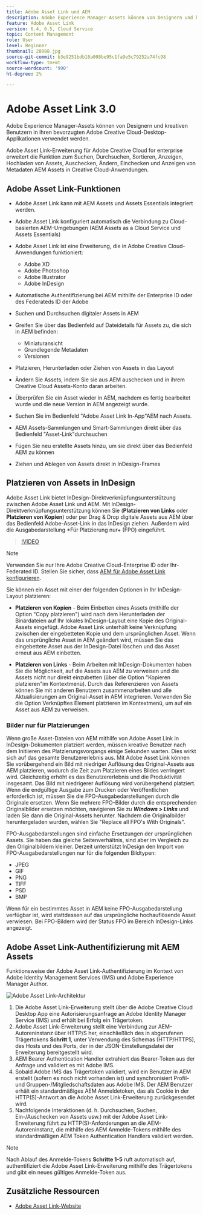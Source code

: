 ```yaml
---
title: Adobe Asset Link und AEM
description: Adobe Experience Manager-Assets können von Designern und kreativen Benutzern in ihren bevorzugten Adobe Creative Cloud-Desktop-Applikationen verwendet werden. Adobe Asset Link-Erweiterung für Adobe Creative Cloud for enterprise erweitert die Funktion zum Suchen, Durchsuchen, Sortieren, Anzeigen, Hochladen von Assets, Auschecken, Ändern, Einchecken und Anzeigen von Metadaten AEM Assets in Creative Cloud-Tools wie Adobe XD, Photoshop, InDesign und Illustrator.
feature: Adobe Asset Link
version: 6.4, 6.5, Cloud Service
topic: Content Management
role: User
level: Beginner
thumbnail: 28988.jpg
source-git-commit: b3e9251bdb18a008be95c1fa9e5c79252a74fc98
workflow-type: tm+mt
source-wordcount: '990'
ht-degree: 2%

---
```



# Adobe Asset Link 3.0

Adobe Experience Manager-Assets können von Designern und kreativen Benutzern in ihren bevorzugten Adobe Creative Cloud-Desktop-Applikationen verwendet werden.

Adobe Asset Link-Erweiterung für Adobe Creative Cloud for enterprise erweitert die Funktion zum Suchen, Durchsuchen, Sortieren, Anzeigen, Hochladen von Assets, Auschecken, Ändern, Einchecken und Anzeigen von Metadaten AEM Assets in Creative Cloud-Anwendungen.

## Adobe Asset Link-Funktionen

+ Adobe Asset Link kann mit AEM Assets und Assets Essentials integriert werden.
+ Adobe Asset Link konfiguriert automatisch die Verbindung zu Cloud-basierten AEM-Umgebungen (AEM Assets as a Cloud Service und Assets Essentials)
+ Adobe Asset Link ist eine Erweiterung, die in Adobe Creative Cloud-Anwendungen funktioniert:

   + Adobe XD
   + Adobe Photoshop
   + Adobe Illustrator
   + Adobe InDesign

+ Automatische Authentifizierung bei AEM mithilfe der Enterprise ID oder des Federateds ID der Adobe
+ Suchen und Durchsuchen digitaler Assets in AEM
+ Greifen Sie über das Bedienfeld auf Dateidetails für Assets zu, die sich in AEM befinden:
   + Miniaturansicht
   + Grundlegende Metadaten
   + Versionen
+ Platzieren, Herunterladen oder Ziehen von Assets in das Layout
+ Ändern Sie Assets, indem Sie sie aus AEM auschecken und in ihrem Creative Cloud Assets-Konto daran arbeiten.
+ Überprüfen Sie ein Asset wieder in AEM, nachdem es fertig bearbeitet wurde und die neue Version in AEM angezeigt wurde.
+ Suchen Sie im Bedienfeld &quot;Adobe Asset Link In-App&quot;AEM nach Assets.
+ AEM Assets-Sammlungen und Smart-Sammlungen direkt über das Bedienfeld &quot;Asset-Link&quot;durchsuchen
+ Fügen Sie neu erstellte Assets hinzu, um sie direkt über das Bedienfeld AEM zu können
+ Ziehen und Ablegen von Assets direkt in InDesign-Frames

## Platzieren von Assets in InDesign

Adobe Asset Link bietet InDesign-Direktverknüpfungsunterstützung zwischen Adobe Asset Link und AEM. Mit InDesign-Direktverknüpfungsunterstützung können Sie (__Platzieren von Links__ oder __Platzieren von Kopien__) oder per Drag &amp; Drop digitale Assets aus AEM über das Bedienfeld Adobe-Asset-Link in das InDesign ziehen. Außerdem wird die Ausgabedarstellung *Für Platzierung nur+ (FPO) eingeführt.

>[!VIDEO](https://video.tv.adobe.com/v/28988?quality=12&learn=on)

>[!NOTE]
>
>Verwenden Sie nur Ihre Adobe Creative Cloud-Enterprise ID oder Ihr-Federated ID. Stellen Sie sicher, dass [AEM für Adobe Asset Link konfigurieren](https://helpx.adobe.com/de/enterprise/admin-guide.html/enterprise/using/adobe-asset-link.ug.html).

Sie können ein Asset mit einer der folgenden Optionen in Ihr InDesign-Layout platzieren:

+ **Platzieren von Kopien** - Beim Einbetten eines Assets (mithilfe der Option &quot;Copy platzieren&quot;) wird nach dem Herunterladen der Binärdateien auf Ihr lokales InDesign-Layout eine Kopie des Original-Assets eingefügt. Adobe Asset Link unterhält keine Verknüpfung zwischen der eingebetteten Kopie und dem ursprünglichen Asset. Wenn das ursprüngliche Asset in AEM geändert wird, müssen Sie das eingebettete Asset aus der InDesign-Datei löschen und das Asset erneut aus AEM einbetten.

+ **Platzieren von Links** - Beim Arbeiten mit InDesign-Dokumenten haben Sie die Möglichkeit, auf die Assets aus AEM zu verweisen und die Assets nicht nur direkt einzubetten (über die Option &quot;Kopieren platzieren&quot;im Kontextmenü). Durch das Referenzieren von Assets können Sie mit anderen Benutzern zusammenarbeiten und alle Aktualisierungen am Original-Asset in AEM integrieren. Verwenden Sie die Option Verknüpftes Element platzieren im Kontextmenü, um auf ein Asset aus AEM zu verweisen.

### Bilder nur für Platzierungen

Wenn große Asset-Dateien von AEM mithilfe von Adobe Asset Link in InDesign-Dokumenten platziert werden, müssen kreative Benutzer nach dem Initiieren des Platzierungsvorgangs einige Sekunden warten. Dies wirkt sich auf das gesamte Benutzererlebnis aus. Mit Adobe Asset Link können Sie vorübergehend ein Bild mit niedriger Auflösung des Original-Assets aus AEM platzieren, wodurch die Zeit zum Platzieren eines Bildes verringert wird. Gleichzeitig erhöht es das Benutzererlebnis und die Produktivität insgesamt. Das Bild mit niedrigerer Auflösung wird vorübergehend platziert. Wenn die endgültige Ausgabe zum Drucken oder Veröffentlichen erforderlich ist, müssen Sie die FPO-Ausgabedarstellungen durch die Originale ersetzen. Wenn Sie mehrere FPO-Bilder durch die entsprechenden Originalbilder ersetzen möchten, navigieren Sie zu **_Windows > Links_** und laden Sie dann die Original-Assets herunter. Nachdem die Originalbilder heruntergeladen wurden, wählen Sie &quot;Replace all FPO&#39;s With Originals&quot;.

FPO-Ausgabedarstellungen sind einfache Ersetzungen der ursprünglichen Assets. Sie haben das gleiche Seitenverhältnis, sind aber im Vergleich zu den Originalbildern kleiner. Derzeit unterstützt InDesign den Import von FPO-Ausgabedarstellungen nur für die folgenden Bildtypen:

+ JPEG
+ GIF
+ PNG
+ TIFF
+ PSD
+ BMP

Wenn für ein bestimmtes Asset in AEM keine FPO-Ausgabedarstellung verfügbar ist, wird stattdessen auf das ursprüngliche hochauflösende Asset verwiesen. Bei FPO-Bildern wird der Status FPO im Bereich InDesign-Links angezeigt.

## Adobe Asset Link-Authentifizierung mit AEM Assets

Funktionsweise der Adobe Asset Link-Authentifizierung im Kontext von Adobe Identity Management Services (IMS) und Adobe Experience Manager Author.

![Adobe Asset Link-Architektur](assets/adobe-asset-link-article-understand.png)

1. Die Adobe Asset Link-Erweiterung stellt über die Adobe Creative Cloud Desktop App eine Autorisierungsanfrage an Adobe Identity Manager Service (IMS) und erhält bei Erfolg ein Trägertoken.
1. Adobe Asset Link-Erweiterung stellt eine Verbindung zur AEM-Autoreninstanz über HTTP/S her, einschließlich des in abgerufenen Trägertokens **Schritt 1**, unter Verwendung des Schemas (HTTP/HTTPS), des Hosts und des Ports, der in der JSON-Einstellungsdatei der Erweiterung bereitgestellt wird.
1. AEM Bearer Authentication Handler extrahiert das Bearer-Token aus der Anfrage und validiert es mit Adobe IMS.
1. Sobald Adobe IMS das Trägertoken validiert, wird ein Benutzer in AEM erstellt (sofern es noch nicht vorhanden ist) und synchronisiert Profil- und Gruppen-/Mitgliedschaftsdaten aus Adobe IMS. Der AEM Benutzer erhält ein standardmäßiges AEM Anmeldetoken, das als Cookie in der HTTP(S)-Antwort an die Adobe Asset Link-Erweiterung zurückgesendet wird.
1. Nachfolgende Interaktionen (d. h. Durchsuchen, Suchen, Ein-/Auschecken von Assets usw.) mit der Adobe Asset Link-Erweiterung führt zu HTTP(S)-Anforderungen an die AEM-Autoreninstanz, die mithilfe des AEM Anmelde-Tokens mithilfe des standardmäßigen AEM Token Authentication Handlers validiert werden.

>[!NOTE]
>
>Nach Ablauf des Anmelde-Tokens **Schritte 1-5** ruft automatisch auf, authentifiziert die Adobe Asset Link-Erweiterung mithilfe des Trägertokens und gibt ein neues gültiges Anmelde-Token aus.

## Zusätzliche Ressourcen

+ [Adobe Asset Link-Website](https://www.adobe.com/de/creativecloud/business/enterprise/adobe-asset-link.html)
